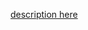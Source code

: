 <a href=“https://uviclibraries.github.io/genai-research-tools-adv/5-qual-coding.html”>description here</a>
